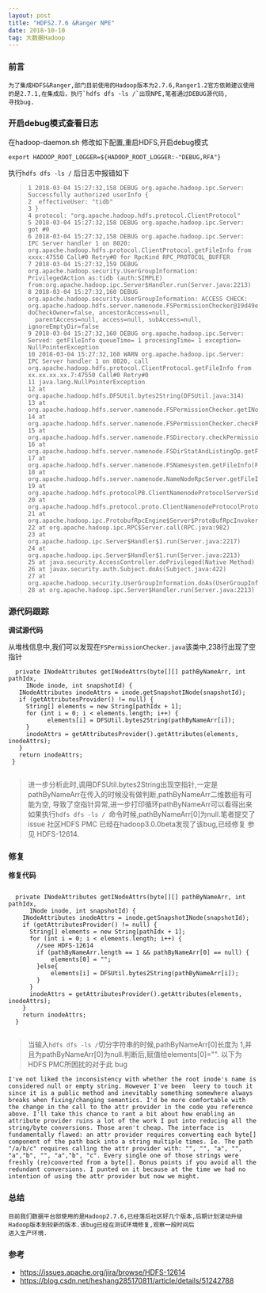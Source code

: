 ```yaml
---
layout: post
title: "HDFS2.7.6 &Ranger NPE"
date: 2018-10-10   
tag: 大数据Hadoop
---
```


### 前言
    
	为了集成HDFS&Ranger,部门目前使用的Hadoop版本为2.7.6,Ranger1.2官方依赖建议使用的是2.7.1,在集成后，执行`hdfs dfs -ls /`出现NPE,笔者通过DEBUG源代码,
	寻找bug.

### 开启debug模式查看日志

   在hadoop-daemon.sh 修改如下配置,重启HDFS,开启debug模式

  `export HADOOP_ROOT_LOGGER=${HADOOP_ROOT_LOGGER:-"DEBUG,RFA"}`

   执行`hdfs dfs -ls /` 后日志中报错如下
  
> ```
> 1 2018-03-04 15:27:32,158 DEBUG org.apache.hadoop.ipc.Server: Successfully authorized userInfo {
> 2  effectiveUser: "tidb"
> 3 }
> 4 protocol: "org.apache.hadoop.hdfs.protocol.ClientProtocol"
> 5 2018-03-04 15:27:32,158 DEBUG org.apache.hadoop.ipc.Server:  got #0
> 6 2018-03-04 15:27:32,158 DEBUG org.apache.hadoop.ipc.Server: IPC Server handler 1 on 8020: org.apache.hadoop.hdfs.protocol.ClientProtocol.getFileInfo from xxxx:47550 Call#0 Retry#0 for RpcKind RPC_PROTOCOL_BUFFER
> 7 2018-03-04 15:27:32,159 DEBUG org.apache.hadoop.security.UserGroupInformation: PrivilegedAction as:tidb (auth:SIMPLE) from:org.apache.hadoop.ipc.Server$Handler.run(Server.java:2213)
> 8 2018-03-04 15:27:32,160 DEBUG org.apache.hadoop.security.UserGroupInformation: ACCESS CHECK: org.apache.hadoop.hdfs.server.namenode.FSPermissionChecker@19d49e04, doCheckOwner=false, ancestorAccess=null, 
>   parentAccess=null, access=null, subAccess=null, ignoreEmptyDir=false
> 9 2018-03-04 15:27:32,160 DEBUG org.apache.hadoop.ipc.Server: Served: getFileInfo queueTime= 1 procesingTime= 1 exception= NullPointerException
> 10 2018-03-04 15:27:32,160 WARN org.apache.hadoop.ipc.Server: IPC Server handler 1 on 8020, call org.apache.hadoop.hdfs.protocol.ClientProtocol.getFileInfo from xx.xx.xx.xx.7:47550 Call#0 Retry#0
> 11 java.lang.NullPointerException
> 12 at org.apache.hadoop.hdfs.DFSUtil.bytes2String(DFSUtil.java:314)
> 13 at org.apache.hadoop.hdfs.server.namenode.FSPermissionChecker.getINodeAttrs(FSPermissionChecker.java:238)
> 14 at org.apache.hadoop.hdfs.server.namenode.FSPermissionChecker.checkPermission(FSPermissionChecker.java:183)
> 15 at org.apache.hadoop.hdfs.server.namenode.FSDirectory.checkPermission(FSDirectory.java:1752)
> 16 at org.apache.hadoop.hdfs.server.namenode.FSDirStatAndListingOp.getFileInfo(FSDirStatAndListingOp.java:100)
> 17 at org.apache.hadoop.hdfs.server.namenode.FSNamesystem.getFileInfo(FSNamesystem.java:3831)
> 18 at org.apache.hadoop.hdfs.server.namenode.NameNodeRpcServer.getFileInfo(NameNodeRpcServer.java:1012)
> 19 at org.apache.hadoop.hdfs.protocolPB.ClientNamenodeProtocolServerSideTranslatorPB.getFileInfo(ClientNamenodeProtocolServerSideTranslatorPB.java:855)
> 20 at org.apache.hadoop.hdfs.protocol.proto.ClientNamenodeProtocolProtos$ClientNamenodeProtocol$2.callBlockingMethod(ClientNamenodeProtocolProtos.java)
> 21 at org.apache.hadoop.ipc.ProtobufRpcEngine$Server$ProtoBufRpcInvoker.call(ProtobufRpcEngine.java:616)
> 22 at org.apache.hadoop.ipc.RPC$Server.call(RPC.java:982)
> 23 at org.apache.hadoop.ipc.Server$Handler$1.run(Server.java:2217)
> 24 at org.apache.hadoop.ipc.Server$Handler$1.run(Server.java:2213)
> 25 at java.security.AccessController.doPrivileged(Native Method)
> 26 at javax.security.auth.Subject.doAs(Subject.java:422)
> 27 at org.apache.hadoop.security.UserGroupInformation.doAs(UserGroupInformation.java:1758)
> 28 at org.apache.hadoop.ipc.Server$Handler.run(Server.java:2213)
>
>  ```
 

### 源代码跟踪


**调试源代码**

 从堆栈信息中,我们可以发现在`FSPermissionChecker.java`该类中,238行出现了空指针
 
 ```
   private INodeAttributes getINodeAttrs(byte[][] pathByNameArr, int pathIdx,
      INode inode, int snapshotId) {
    INodeAttributes inodeAttrs = inode.getSnapshotINode(snapshotId);
    if (getAttributesProvider() != null) {
      String[] elements = new String[pathIdx + 1];
      for (int i = 0; i < elements.length; i++) {
		    elements[i] = DFSUtil.bytes2String(pathByNameArr[i]);
      }
      inodeAttrs = getAttributesProvider().getAttributes(elements, inodeAttrs);
    }
    return inodeAttrs;
  }
  
```
 
> 进一步分析此时,调用DFSUtil.bytes2String出现空指针,一定是pathByNameArr在传入的时候没有做判断,pathByNameArr二维数组有可能为空,
> 导致了空指针异常,进一步打印循环pathByNameArr可以看得出来如果执行`hdfs dfs -ls / `命令时候,pathByNameArr[0]为null.笔者提交了issue
> 社区HDFS PMC 已经在hadoop3.0.0beta发现了该bug,已经修复 参见 HDFS-12614.


### 修复


**修复代码**

```

  private INodeAttributes getINodeAttrs(byte[][] pathByNameArr, int pathIdx,
      INode inode, int snapshotId) {
    INodeAttributes inodeAttrs = inode.getSnapshotINode(snapshotId);
    if (getAttributesProvider() != null) {
      String[] elements = new String[pathIdx + 1];
      for (int i = 0; i < elements.length; i++) {
		//see HDFS-12614
		if (pathByNameArr.length == 1 && pathByNameArr[0] == null) {
			elements[0] = "";
		}else{
		    elements[i] = DFSUtil.bytes2String(pathByNameArr[i]);
		}
      }
      inodeAttrs = getAttributesProvider().getAttributes(elements, inodeAttrs);
    }
    return inodeAttrs;
  }
  
``` 
> 当输入`hdfs dfs -ls /`切分字符串的时候,pathByNameArr[0]长度为 1,并且为pathByNameArr[0]为null.判断后,赋值给elements[0]="".
> 以下为HDFS PMC所困扰的对于此 bug

`I've not liked the inconsistency with whether the root inode's name is considered null or empty string. However I've been 
leery to touch it since it is a public method and inevitably something somewhere always breaks when fixing/changing semantics.
I'd be more comfortable with the change in the call to the attr provider in the code you reference above.
I'll take this chance to rant a bit about how enabling an attribute provider ruins a lot of the work I put into reducing all
the string/byte conversions. Those aren't cheap. The interface is fundamentally flawed: an attr provider requires converting
each byte[] component of the path back into a string multiple times. Ie. The path "/a/b/c" requires calling the attr provider
with: "", "", "a", "", "a","b", "", "a","b", "c". Every single one of those strings were freshly (re)converted from a byte[].
Bonus points if you avoid all the redundant conversions. I punted on it because at the time we had no intention of using the
attr provider but now we might.`


### 总结

	目前我们数据平台部使用的是Hadoop2.7.6,已经落后社区好几个版本,后期计划滚动升级Hadoop版本到较新的版本.该bug已经在测试环境修复,观察一段时间后
	进入生产环境.
	
### 参考
    
* https://issues.apache.org/jira/browse/HDFS-12614
* https://blog.csdn.net/heshang285170811/article/details/51242788


